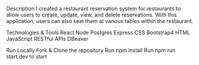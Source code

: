 Description
I created a restaurant reservation system for restaurants to allow users to create, update, view, and delete reservations. With this application, users can also seat them at various tables within the restaurant.

Technologies & Tools
 React
 Node
 Postgres
 Express
 CSS
 Bootstrap4
 HTML
 JavaScript
 RESTful APIs
 DBeaver
 
Run Locally
 Fork & Clone the repository
 Run npm install
 Run npm run start:dev to start
